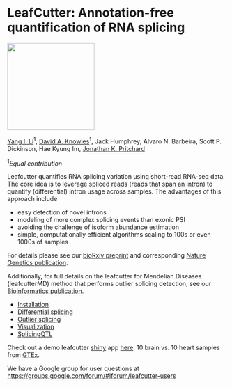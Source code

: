 # LeafCutter: Annotation-free quantification of RNA splicing

<img src="./logo.png" width="200"> 

[Yang I. Li](https://ggsb.uchicago.edu/program/faculty/yang-li)<sup>1</sup>, [David A. Knowles](https://daklab.github.io/)<sup>1</sup>, Jack Humphrey, Alvaro N. Barbeira, Scott P. Dickinson, Hae Kyung Im, [Jonathan K. Pritchard](http://web.stanford.edu/group/pritchardlab/home.html)

<sup>1</sup>*Equal contribution*

Leafcutter quantifies RNA splicing variation using short-read RNA-seq data. The core idea is to leverage spliced reads (reads that span an intron) to quantify (differential) intron usage across samples. The advantages of this approach include
* easy detection of novel introns
* modeling of more complex splicing events than exonic PSI
* avoiding the challenge of isoform abundance estimation
* simple, computationally efficient algorithms scaling to 100s or even 1000s of samples

For details please see our [bioRxiv preprint](http://www.biorxiv.org/content/early/2017/09/07/044107) and corresponding [Nature Genetics publication](https://www.nature.com/articles/s41588-017-0004-9).

Additionally, for full details on the leafcutter for Mendelian Diseases (leafcutterMD) method that performs outlier splicing detection, see our [Bioinformatics publication](http://dx.doi.org/10.1093/bioinformatics/btaa259).

* [Installation](./articles/Installation.html)
* [Differential splicing](./articles/Usage.html)
* [Outlier splicing](./articles/UsageLeafcutterMD.html)
* [Visualization](./articles/Visualization.html)
* [SplicingQTL](./articles/sQTL.html)

Check out a demo leafcutter [shiny](https://shiny.rstudio.com/) app [here](https://leafcutter.shinyapps.io/leafviz/): 10 brain vs. 10 heart samples from [GTEx](https://www.gtexportal.org/home/). 

We have a Google group for user questions at <https://groups.google.com/forum/#!forum/leafcutter-users>
